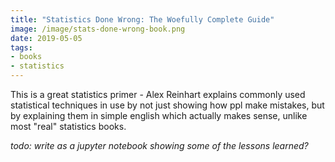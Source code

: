 ```yaml
---
title: "Statistics Done Wrong: The Woefully Complete Guide"
image: /image/stats-done-wrong-book.png
date: 2019-05-05
tags:
- books
- statistics
---
```


This is a great statistics primer - Alex Reinhart explains commonly used statistical techniques in use by not just showing how ppl make mistakes, but by explaining them in simple english which actually makes sense, unlike most "real" statistics books.

_todo: write as a jupyter notebook showing some of the lessons learned?_